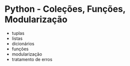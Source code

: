 # Python - Coleções, Funções, Modularização 

- tuplas
- listas
- dicionários
- funções
- modularização
- tratamento de erros